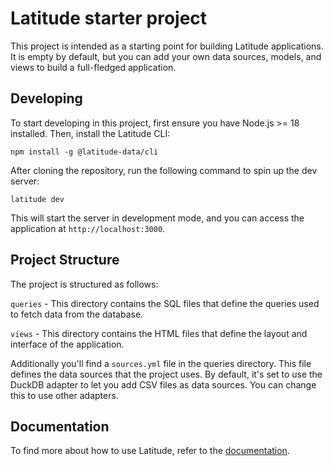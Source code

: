 # Latitude starter project

This project is intended as a starting point for building Latitude applications. It is empty by default, but you can add your own data sources, models, and views to build a full-fledged application.

## Developing

To start developing in this project, first ensure you have Node.js >= 18 installed. Then, install the Latitude CLI:

```
npm install -g @latitude-data/cli
```

After cloning the repository, run the following command to spin up the dev server:

```
latitude dev
```

This will start the server in development mode, and you can access the application at `http://localhost:3000`.

## Project Structure

The project is structured as follows:

`queries` - This directory contains the SQL files that define the queries used to fetch data from the database.

`views` - This directory contains the HTML files that define the layout and interface of the application.

Additionally you'll find a `sources.yml` file in the queries directory. This file defines the data sources that the project uses. By default, it's set to use the DuckDB adapter to let you add CSV files as data sources. You can change this to use other adapters.

## Documentation

To find more about how to use Latitude, refer to the [documentation](https://docs.latitude.so).
